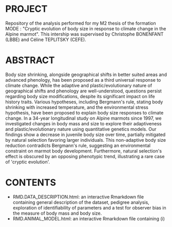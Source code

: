 # PROJECT
Repository of the analysis performed for my M2 thesis of the formation MODE : "Cryptic evolution of body size in response to climate change in the Alpine marmot". This intership was supervised by Christophe BONENFANT (LBBE) and Céline TEPLITSKY (CEFE). 

# ABSTRACT
Body size shrinking, alongside geographical shifts in better suited areas and advanced phenology, has been proposed as a third universal response to climate change. While the adaptive and plastic/evolutionary nature of geographical shifts and phenology are well-understood, questions persist regarding body size modifications, despite its significant impact on life history traits. Various hypotheses, including Bergmann's rule, stating body shrinking with increased temperature, and the environmental stress hypothesis, have been proposed to explain body size responses to climate change. In a 34-year longitudinal study on Alpine marmots since 1997, we investigated changes in body mass and size to explore their adaptiveness and plastic/evolutionary nature using quantitative genetics models. Our findings show a decrease in juvenile body size over time, partially mitigated by natural selection favoring larger individuals. This non-adaptive body size reduction contradicts Bergmann's rule, suggesting an environmental constraint on marmot body development. Furthermore, natural selection's effect is obscured by an opposing phenotypic trend, illustrating a rare case of 'cryptic evolution'.


# CONTENTS
- RMD.DATA_DESCRIPTION.html: an interactive Rmarkdown file containing general description of the dataset, pedigree analysis, exploration of identifiability of parameters and a test for observer bias in the measure of body mass and body size.
- RMD.ANIMAL_MODEL.html: an interactive Rmarkdown file containing (i) 
